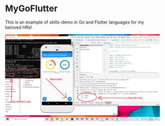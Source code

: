 # MyGoFlutter
This is an example of skills-demo in Go and Flutter languages ​​for my beloved HRs!

![Alt text](/DEMO.PNG "DEMO for my HRs!")
